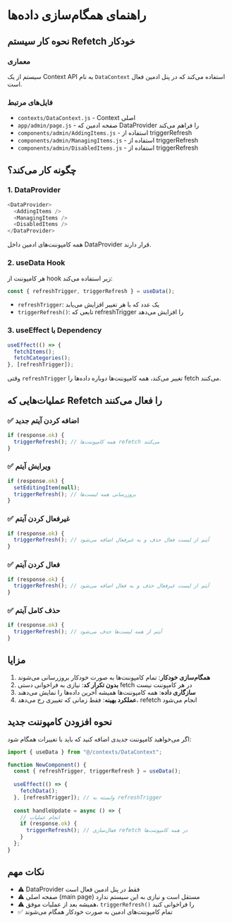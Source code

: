 # راهنمای همگام‌سازی داده‌ها

## نحوه کار سیستم Refetch خودکار

### معماری
سیستم از یک Context API به نام `DataContext` استفاده می‌کند که در پنل ادمین فعال است.

### فایل‌های مرتبط
- `contexts/DataContext.js` - Context اصلی
- `app/admin/page.js` - صفحه ادمین که DataProvider را فراهم می‌کند
- `components/admin/AddingItems.js` - استفاده از triggerRefresh
- `components/admin/ManagingItems.js` - استفاده از triggerRefresh
- `components/admin/DisabledItems.js` - استفاده از triggerRefresh

## چگونه کار می‌کند؟

### 1. DataProvider
```javascript
<DataProvider>
  <AddingItems />
  <ManagingItems />
  <DisabledItems />
</DataProvider>
```

همه کامپوننت‌های ادمین داخل DataProvider قرار دارند.

### 2. useData Hook
هر کامپوننت از hook زیر استفاده می‌کند:
```javascript
const { refreshTrigger, triggerRefresh } = useData();
```

- `refreshTrigger`: یک عدد که با هر تغییر افزایش می‌یابد
- `triggerRefresh()`: تابعی که refreshTrigger را افزایش می‌دهد

### 3. useEffect با Dependency
```javascript
useEffect(() => {
  fetchItems();
  fetchCategories();
}, [refreshTrigger]);
```

وقتی `refreshTrigger` تغییر می‌کند، همه کامپوننت‌ها دوباره داده‌ها را fetch می‌کنند.

## عملیات‌هایی که Refetch را فعال می‌کنند

### ✅ اضافه کردن آیتم جدید
```javascript
if (response.ok) {
  triggerRefresh(); // همه کامپوننت‌ها refetch می‌کنند
}
```

### ✅ ویرایش آیتم
```javascript
if (response.ok) {
  setEditingItem(null);
  triggerRefresh(); // بروزرسانی همه لیست‌ها
}
```

### ✅ غیرفعال کردن آیتم
```javascript
if (response.ok) {
  triggerRefresh(); // آیتم از لیست فعال حذف و به غیرفعال اضافه می‌شود
}
```

### ✅ فعال کردن آیتم
```javascript
if (response.ok) {
  triggerRefresh(); // آیتم از لیست غیرفعال حذف و به فعال اضافه می‌شود
}
```

### ✅ حذف کامل آیتم
```javascript
if (response.ok) {
  triggerRefresh(); // آیتم از همه لیست‌ها حذف می‌شود
}
```

## مزایا

1. **همگام‌سازی خودکار**: تمام کامپوننت‌ها به صورت خودکار بروزرسانی می‌شوند
2. **بدون تکرار کد**: نیازی به فراخوانی دستی fetch در هر کامپوننت نیست
3. **سازگاری داده**: همه کامپوننت‌ها همیشه آخرین داده‌ها را نمایش می‌دهند
4. **عملکرد بهینه**: فقط زمانی که تغییری رخ می‌دهد، refetch انجام می‌شود

## نحوه افزودن کامپوننت جدید

اگر می‌خواهید کامپوننت جدیدی اضافه کنید که باید با تغییرات همگام شود:

```javascript
import { useData } from "@/contexts/DataContext";

function NewComponent() {
  const { refreshTrigger, triggerRefresh } = useData();
  
  useEffect(() => {
    fetchData();
  }, [refreshTrigger]); // وابسته به refreshTrigger
  
  const handleUpdate = async () => {
    // انجام عملیات
    if (response.ok) {
      triggerRefresh(); // فعال‌سازی refetch در همه کامپوننت‌ها
    }
  };
}
```

## نکات مهم

- ⚠️ DataProvider فقط در پنل ادمین فعال است
- ⚠️ صفحه اصلی (main page) مستقل است و نیازی به این سیستم ندارد
- ⚠️ همیشه بعد از عملیات موفق، `triggerRefresh()` را فراخوانی کنید
- ✅ تمام کامپوننت‌های ادمین به صورت خودکار همگام می‌شوند
